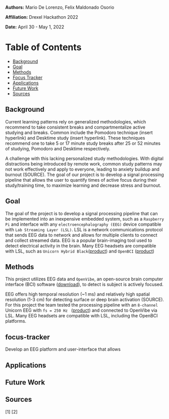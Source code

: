 **Authors:** Mario De Lorenzo, Felix Maldonado Osorio

**Affiliation:** Drexel Hackathon 2022

**Date:** April 30 - May 1, 2022


# Table of Contents
- [Background](#Background)
- [Goal](#Goal)
- [Methods](#Methods)
- [Focus Tracker](#focus-tracker)
- [Applications](#Applications)
- [Future Work](#Future-Work)
- [Sources](#Sources)

## Background 

Current learning patterns rely on generalized methodologies, which recommend to take consistent breaks and compartmentalize active studying and breaks. 
Common include the Pomodoro technique (insert hyperlink) and Desktime study (insert hyperlink). These techniques recommend one to take 5 or 17 minute 
study breaks after 25 or 52 minutes of studying, Pomodoro and Desktime respectively. 

A challenge with this lacking personalized study methodologies. With digital distractions being introduced by remote work, common study patterns may not 
work effectively and apply to everyone, leading to anxiety buildup and burnout (SOURCE). The goal of our project is to develop a signal processing pipeline 
that allows the user to quantify times of active focus during their study/training time, to maximize learning and decrease stress and burnout. 

## Goal
The goal of the project is to develop a signal processing pipeline that can be implemented into an inexpensive embedded system, such as a 
```Raspberry Pi``` and interface with any ```electroencephalography (EEG)``` device compatible with  ```Lab Streaming Layer (LSL)```. LSL is a network communications protocol that sends EEG data to network and allows for multiple clients to connect and collect streamed data. EEG is a popular brain-imaging tool used to detect electrical activity in the brain. Many EEG headsets are compatible with LSL, such as ```Unicorn Hybrid Black```([product](https://www.unicorn-bi.com/?gclid=Cj0KCQjwvLOTBhCJARIsACVldV1YNGgvgl_TGRFygCgsKmpA0AnJjArZZoUj_heLh7hWoNSNNysdkY8aAhaFEALw_wcB)) and  ```OpenBCI``` ([product](https://shop.openbci.com/collections/frontpage))

## Methods
This project utilizes EEG data and ```OpenVibe```, an open-source brain computer interface (BCI) software ([download](http://openvibe.inria.fr/downloads/)), to detect is subject is actively focused. 

EEG offers high temporal resolution (~1 ms) and relatively high spatial resolution (1-3 cm) for detecting surface or deep brain activation (SOURCE). 
For this project the team tested the processing pipeline with an ```8-channel``` Unicorn EEG with ```fs = 250 Hz ``` ([product](https://www.unicorn-bi.com/?gclid=Cj0KCQjwvLOTBhCJARIsACVldV1YNGgvgl_TGRFygCgsKmpA0AnJjArZZoUj_heLh7hWoNSNNysdkY8aAhaFEALw_wcB)) and connected to OpenVibe via LSL. Many EEG headsets are compatible with LSL, including the OpenBCI platforms. 

## focus-tracker
Develop an EEG platform and user-interface that allows 

## Applications
## Future Work
## Sources
[1]
[2] 

